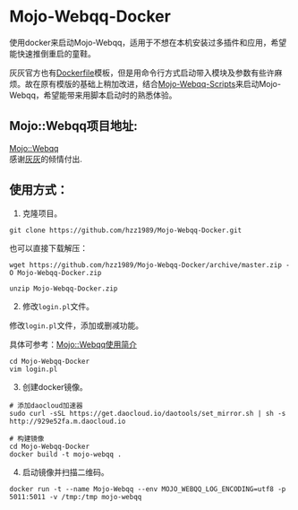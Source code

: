 # Mojo-Webqq-Docker

使用docker来启动Mojo-Webqq，适用于不想在本机安装过多插件和应用，希望能快速推倒重启的童鞋。

灰灰官方也有[Dockerfile](https://github.com/sjdy521/Mojo-Webqq/blob/master/docker-image/Dockerfile)模板，但是用命令行方式启动带入模块及参数有些许麻烦。故在原有模版的基础上稍加改进，结合[Mojo-Webqq-Scripts](https://github.com/hzz1989/Mojo-Webqq-Scripts)来启动Mojo-Webqq，希望能带来用脚本启动时的熟悉体验。

## Mojo::Webqq项目地址:
[Mojo::Webqq](https://github.com/sjdy521/Mojo-Webqq)  
感谢[灰灰](https://github.com/sjdy521)的倾情付出.

## 使用方式：

1. 克隆项目。

```shell
git clone https://github.com/hzz1989/Mojo-Webqq-Docker.git
```

也可以直接下载解压：

```shell
wget https://github.com/hzz1989/Mojo-Webqq-Docker/archive/master.zip -O Mojo-Webqq-Docker.zip

unzip Mojo-Webqq-Docker.zip
```

2. 修改`login.pl`文件。

修改`login.pl`文件，添加或删减功能。

具体可参考：[Mojo::Webqq使用简介](http://www.huangzhongzhang.cn/mojo-webqq-shi-yong-jian-jie.html)

```shell
cd Mojo-Webqq-Docker
vim login.pl
```

3. 创建docker镜像。

```shell
# 添加daocloud加速器
sudo curl -sSL https://get.daocloud.io/daotools/set_mirror.sh | sh -s http://929e52fa.m.daocloud.io

# 构建镜像
cd Mojo-Webqq-Docker
docker build -t mojo-webqq .
```

4. 启动镜像并扫描二维码。

```shell
docker run -t --name Mojo-Webqq --env MOJO_WEBQQ_LOG_ENCODING=utf8 -p 5011:5011 -v /tmp:/tmp mojo-webqq
```
